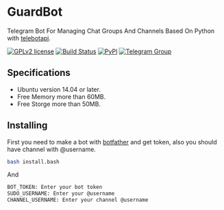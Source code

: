 # GuardBot

Telegram Bot For Managing Chat Groups And Channels Based On Python with [telebotapi](https://github.com/MA24th/telebotapi).

[![GPLv2 license](https://img.shields.io/badge/LICENSE-GPLv2-red)](https://github.com/ma24th/guardbot/blob/master/LICENSE)
[![Build Status](https://travis-ci.com/ma24th/guardbot.svg?branch=master)](https://travis-ci.com/ma24th/guardbot)
[![PyPI](https://img.shields.io/badge/PyPI-v0.0.1-yellow.svg)](https://pypi.org/project/guardbot/)
[![Telegram Group](https://img.shields.io/badge/Telegram-Group-blue.svg)](https://telegram.me/@grid9x)

## Specifications
* Ubuntu version 14.04 or later.
* Free Memory more than 60MB.
* Free Storge more than 50MB.

## Installing
 First you need to make a bot with [botfather](https://t.me/botfather) and get token,
 also you should have channel with @username.

```bash
bash install.bash
```
And 
```bash
BOT_TOKEN: Enter your bot token
SUDO_USERNAME: Enter your @username
CHANNEL_USERNAME: Enter your channel @username
```
